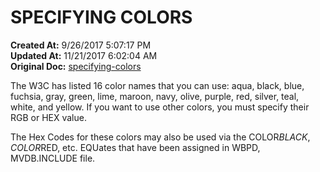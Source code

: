 # SPECIFYING COLORS

**Created At:** 9/26/2017 5:07:17 PM  
**Updated At:** 11/21/2017 6:02:04 AM  
**Original Doc:** [specifying-colors](https://docs.zumasys.com/36577-mv-dashboard/specifying-colors)  


The W3C has listed 16 color names that you can use: aqua, black, blue, fuchsia, gray, green, lime, maroon, navy, olive, purple, red, silver, teal, white, and yellow. If you want to use other colors, you must specify their RGB or HEX value.

The Hex Codes for these colors may also be used via the COLOR$BLACK, COLOR$RED, etc. EQUates that have been assigned in WBPD, MVDB.INCLUDE file.
